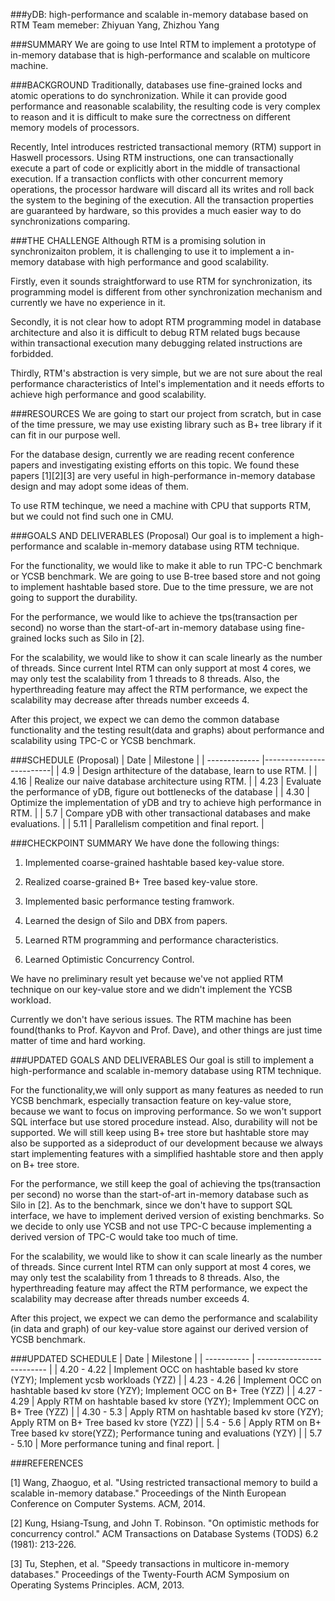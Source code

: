 ###yDB: high-performance and scalable in-memory database based on RTM
Team memeber: Zhiyuan Yang, Zhizhou Yang

###SUMMARY
We are going to use Intel RTM to implement a prototype of in-memory database that is high-performance and scalable on multicore machine.


###BACKGROUND
Traditionally, databases use fine-grained locks and atomic operations to do synchronization. While it can provide good performance and reasonable scalability, the resulting code is very complex to reason and it is difficult to make sure the correctness on different memory models of processors. 

Recently, Intel introduces restricted transactional memory (RTM) support in Haswell processors. Using RTM instructions, one can transactionally execute a part of code or explicitly abort in the middle of transactional execution. If a transaction conflicts with other concurrent memory operations, the processor hardware will discard all its writes and roll back the system to the begining of the execution. All the transaction properties are guaranteed by hardware, so this provides a much easier way to do synchronizations comparing.

###THE CHALLENGE
Although RTM is a promising solution in synchronizaiton problem, it is challenging to use it to implement a in-memory database with high performance and good scalability. 

Firstly, even it sounds straightforward to use RTM for synchronization, its programming model is different from other synchronization mechanism and currently we have no experience in it. 

Secondly, it is not clear how to adopt RTM programming model in database architecture and also it is difficult to debug RTM related bugs because within transactional execution many debugging related instructions are forbidded. 

Thirdly, RTM's abstraction is very simple, but we are not sure about the real performance characteristics of Intel's implementation and it needs efforts to achieve high performance and good scalability.

###RESOURCES
We are going to start our project from scratch, but in case of the time pressure, we may use existing library such as B+ tree library if it can fit in our purpose well. 

For the database design, currently we are reading recent conference papers and investigating existing efforts on this topic. We found these papers [1][2][3] are very useful in high-performance in-memory database design and may adopt some ideas of them. 

To use RTM techinque, we need a machine with CPU that supports RTM, but we could not find such one in CMU.


###GOALS AND DELIVERABLES (Proposal)
Our goal is to implement a high-performance and scalable in-memory database using RTM technique. 

For the functionality, we would like to make it able to run TPC-C benchmark or YCSB benchmark. We are going to use B-tree based store and not going to implement hashtable based store. Due to the time pressure, we are not going to support the durability.

For the performance, we would like to achieve the tps(transaction per second) no worse than the start-of-art in-memory database using fine-grained locks such as Silo in [2]. 

For the scalability, we would like to show it can scale linearly as the number of threads. Since current Intel RTM can only support at most 4 cores, we may only test the scalability from 1 threads to 8 threads. Also, the hyperthreading feature may affect the RTM performance, we expect the scalability may decrease after threads number exceeds 4.

After this project, we expect we can demo the common database functionality and the testing result(data and graphs) about performance and scalability using TPC-C or YCSB benchmark.


###SCHEDULE (Proposal)
| Date        | Milestone  |
| ------------- |-------------------------|
| 4.9      | Design arthitecture of the database, learn to use RTM. |
| 4.16      | Realize our naive database architecture using RTM. |
| 4.23 |  Evaluate the performance of yDB, figure out bottlenecks of the database |
| 4.30 | Optimize the implementation of yDB and try to achieve high performance in RTM. |
| 5.7 | Compare yDB with other transactional databases and make evaluations.  |
| 5.11 | Parallelism competition and final report. |


###CHECKPOINT SUMMARY
We have done the following things:
1. Implemented coarse-grained hashtable based key-value store. 

2. Realized coarse-grained B+ Tree based key-value store.

3. Implemented basic performance testing framwork.

4. Learned the design of Silo and DBX from papers.

5. Learned RTM programming and performance characteristics.

6. Learned Optimistic Concurrency Control.


We have no preliminary result yet because we've not applied RTM technique on our key-value store and we didn't implement the YCSB workload.


Currently we don't have serious issues. The RTM machine has been found(thanks to Prof. Kayvon and Prof. Dave), and other things are just time matter of time and hard working.

###UPDATED GOALS AND DELIVERABLES
Our goal is still to implement a high-performance and scalable in-memory database using RTM technique.

For the functionality,we will only support as many features as needed to run YCSB benchmark, especially transaction feature on key-value store,  because we want to focus on improving performance. So we won't support SQL interface but use stored procedure instead. Also, durability will not be supported. We will still keep using B+ tree store but hashtable store may also be supported as a sideproduct of our development because we always start implementing features with a simplified hashtable store and then apply on B+ tree store.

For the performance, we still keep the goal of achieving the tps(transaction per second) no worse than the start-of-art in-memory database such as Silo in [2]. As to the benchmark, since we don't have to support SQL interface, we have to implement derived version of existing benchmarks. So we decide to only use YCSB and not use TPC-C because implementing a derived version of TPC-C would take too much of time.

For the scalability, we would like to show it can scale linearly as the number of threads. Since current Intel RTM can only support at most 4 cores, we may only test the scalability from 1 threads to 8 threads. Also, the hyperthreading feature may affect the RTM performance, we expect the scalability may decrease after threads number exceeds 4.

After this project, we expect we can demo the performance and scalability (in data and graph) of our key-value store against our derived version of YCSB benchmark.


###UPDATED SCHEDULE
| Date        | Milestone  |
| ----------- | ------------------------- |
| 4.20 - 4.22 | Implement OCC on hashtable based kv store (YZY); Implement ycsb workloads (YZZ) |
| 4.23 - 4.26 | Implement OCC on hashtable based kv store (YZY); Implement OCC on B+ Tree (YZZ) |
| 4.27 - 4.29 | Apply RTM on hashtable based kv store (YZY); Implemment OCC on B+ Tree (YZZ) |
| 4.30 - 5.3 | Apply RTM on hashtable based kv store (YZY); Apply RTM on B+ Tree based kv store (YZZ) |
| 5.4 - 5.6 | Apply RTM on B+ Tree based kv store(YZZ); Performance tuning and evaluations (YZY)  |
| 5.7 - 5.10 | More performance tuning and final report. |

###REFERENCES

[1] Wang, Zhaoguo, et al. "Using restricted transactional memory to build a scalable in-memory database." Proceedings of the Ninth European Conference on Computer Systems. ACM, 2014.

[2] Kung, Hsiang-Tsung, and John T. Robinson. "On optimistic methods for concurrency control." ACM Transactions on Database Systems (TODS) 6.2 (1981): 213-226.

[3] Tu, Stephen, et al. "Speedy transactions in multicore in-memory databases." Proceedings of the Twenty-Fourth ACM Symposium on Operating Systems Principles. ACM, 2013.
